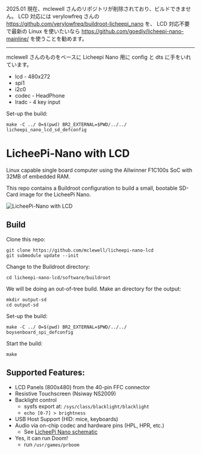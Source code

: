 2025.01 現在、mclewell さんのリポジトリが削除されており、ビルドできません。
LCD 対応には verylowfreq さんの https://github.com/verylowfreq/buildroot-licheepi_nano を、
LCD 対応不要で最新の Linux を使いたいなら https://github.com/goediy/licheepi-nano-mainline/ を使うことを勧めます。

----

mclewell さんのものをベースに Licheepi Nano 用に config と dts に手をいれています。

* lcd - 480x272 
* spi1
* i2c0
* codec - HeadPhone 
* lradc - 4 key input


Set-up the build:
```
make -C ../ O=$(pwd) BR2_EXTERNAL=$PWD/../../ licheepi_nano_lcd_sd_defconfig
```

# LicheePi-Nano with LCD
Linux capable single board computer using the Allwinner F1C100s SoC
with 32MB of embedded RAM. 

This repo contains a Buildroot configuration to build a small, bootable
SD-Card image for the LicheePi Nano.

![LicheePi-Nano with LCD](docs/licheepi_nano_lcd.jpg)

## Build

Clone this repo:
```
git clone https://github.com/mclewell/licheepi-nano-lcd
git submodule update --init
```
Change to the Buildroot directory:
```
cd licheepi-nano-lcd/software/buildroot
```
We will be doing an out-of-tree build. Make an directory for the output:
```
mkdir output-sd
cd output-sd
```
Set-up the build:
```
make -C ../ O=$(pwd) BR2_EXTERNAL=$PWD/../../ boysenboard_spi_defconfig
```
Start the build:
```
make
```

## Supported Features:
- LCD Panels (800x480) from the 40-pin FFC connector
- Resistive Touchscreen (Nsiway NS2009)
- Backlight control
	- sysfs export at: ```/sys/class/blacklight/blacklight```
	- ```echo [0-7] > brightness```
- USB Host Support (HID: mice, keyboards)
- Audio via on-chip codec and hardware pins (HPL, HPR, etc.)
	- See [LicheePi Nano schematic](docs/licheepi_nano_sch.pdf)
- Yes, it can run Doom!
	- run ```/usr/games/prboom```

